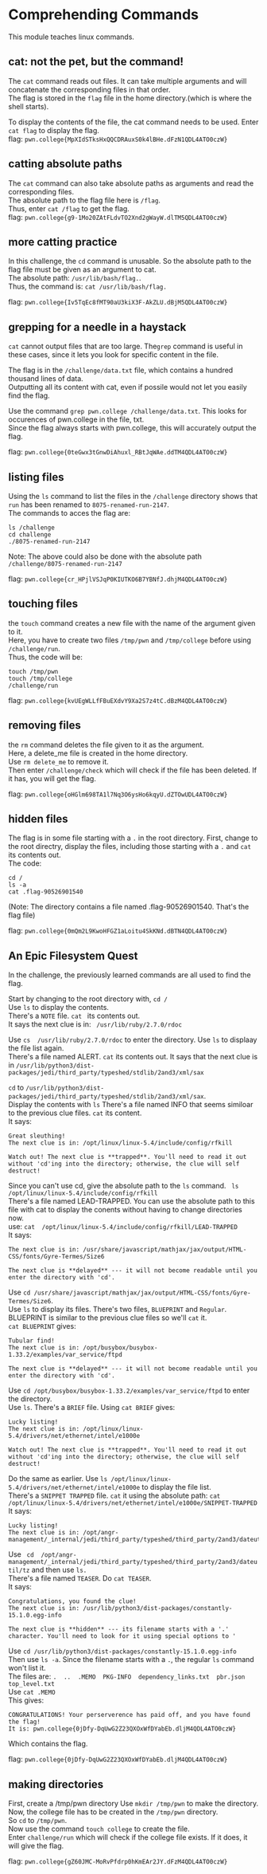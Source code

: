 # Comprehending Commands
This module teaches linux commands.

## cat: not the pet, but the command!
The `cat` command reads out files. It can take multiple arguments and will concatenate the corresponding files in that order.  
The flag is stored in the `flag` file in the home directory.(which is where the shell starts).   
  

To display the contents of the file, the cat command needs to be used. 
Enter `cat flag` to display the flag.  
flag: `pwn.college{MpXIdSTksHxQQCDRAuxS0k4lBHe.dFzN1QDL4ATO0czW}`


## catting absolute paths
The `cat` command can also take absolute paths as arguments and read the corresponding files.  
The absolute path to the flag file here is `/flag`.  
Thus, enter `cat /flag` to get the flag.  
flag: `pwn.college{g9-1Mo20ZAtFLdvTO2Xnd2gWayW.dlTM5QDL4ATO0czW}`

## more catting practice
In this challenge, the `cd` command is unusable. So the absolute path to the flag file must be given as an argument to cat.  
The absolute path: `/usr/lib/bash/flag.`.  
Thus, the command is: `cat /usr/lib/bash/flag.` 

flag: `pwn.college{Iv5TqEc8fMT90aU3kiX3F-AkZLU.dBjM5QDL4ATO0czW}`

## grepping for a needle in a haystack
`cat` cannot output files that are too large. The`grep` command is useful in these cases, since it lets you look for specific content in the file.    

  
The flag is in the `/challenge/data.txt` file, which contains a hundred thousand lines of data.   
Outputting all its content with cat, even if possile would not let you easily find the flag.  

Use the command `grep pwn.college /challenge/data.txt`. This looks for occurences of pwn.college in the file, txt.   
Since the flag always starts with pwn.college, this will accurately output the flag. 
  
flag: `pwn.college{0teGwx3tGnwDiAhuxl_RBtJqWAe.ddTM4QDL4ATO0czW}`

## listing files
Using the `ls` command to list the files in the `/challenge` directory shows that `run` has been renamed to `8075-renamed-run-2147`.  
The commands to acces the flag are:   
```
ls /challenge 
cd challenge  
./8075-renamed-run-2147
```

Note: The above could also be done with the absolute path `/challenge/8075-renamed-run-2147`  

flag: `pwn.college{cr_HPjlVSJqP0KIUTKO6B7YBNfJ.dhjM4QDL4ATO0czW}`

## touching files
the `touch` command creates a new file with the name of the argument given to it.  
Here, you have to create two files `/tmp/pwn` and `/tmp/college` before using `/challenge/run`.  
Thus, the code will be:   
```
touch /tmp/pwn
touch /tmp/college
/challenge/run
```

flag: `pwn.college{kvUEgWLLfFBuEXdvY9Xa2S7z4tC.dBzM4QDL4ATO0czW}`

## removing files
the `rm` command deletes the file given to it as the argument.  
Here, a delete_me file is created in the home directory.  
Use `rm delete_me` to remove it.  
Then enter `/challenge/check` which will check if the file has been deleted. If it has, you will get the flag.  

flag: `pwn.college{oHGlm698TA1l7Nq3O6ysHo6kqyU.dZTOwUDL4ATO0czW}`

## hidden files
The flag is in some file starting with a `.` in the root directory. 
First, change to the root directry, display the files, including those starting with a `.` and `cat` its contents out.  
The code:
```
cd /
ls -a
cat .flag-90526901540
```
(Note: The directory contains a file named  .flag-90526901540. That's the flag file)  

  
flag: `pwn.college{0mQm2L9KwoHFGZ1aLoitu4SkKNd.dBTN4QDL4ATO0czW}`

## An Epic Filesystem Quest
In the challenge, the previously learned commands are all used to find the flag.  

Start by changing to the root directory with, `cd /`  
Use `ls` to display the contents.   
There's a `NOTE` file. `cat ` its contents out.  
It says the next clue is in: ` /usr/lib/ruby/2.7.0/rdoc`  

Use `cs  /usr/lib/ruby/2.7.0/rdoc` to enter the directory. Use `ls` to displaay the file list again.  
There's a file named ALERT. `cat` its contents out. It says that the next clue is in `/usr/lib/python3/dist-packages/jedi/third_party/typeshed/stdlib/2and3/xml/sax`  

`cd` to `/usr/lib/python3/dist-packages/jedi/third_party/typeshed/stdlib/2and3/xml/sax`.  
Display the contents with `ls` 
There's a file named INFO that seems similoar to the previous clue files. `cat` its content.  
It says: 
```
Great sleuthing!
The next clue is in: /opt/linux/linux-5.4/include/config/rfkill

Watch out! The next clue is **trapped**. You'll need to read it out without 'cd'ing into the directory; otherwise, the clue will self destruct!
```

Since you can't use cd, give the absolute path to the `ls` command. 
` ls /opt/linux/linux-5.4/include/config/rfkill`  
There's a file named LEAD-TRAPPED. You can use the absolute path to this file with cat to display the conents without having to change directories now.   
use: `cat  /opt/linux/linux-5.4/include/config/rfkill/LEAD-TRAPPED`     
It says: 
```
The next clue is in: /usr/share/javascript/mathjax/jax/output/HTML-CSS/fonts/Gyre-Termes/Size6

The next clue is **delayed** --- it will not become readable until you enter the directory with 'cd'.
```

Use `cd /usr/share/javascript/mathjax/jax/output/HTML-CSS/fonts/Gyre-Termes/Size6`.  
Use `ls` to display its files. There's two files, `BLUEPRINT` and `Regular`. BLUEPRINT is similar to the previous clue files so we'll `cat` it.   
`cat BLUEPRINT` gives:   
```
Tubular find!
The next clue is in: /opt/busybox/busybox-1.33.2/examples/var_service/ftpd

The next clue is **delayed** --- it will not become readable until you enter the directory with 'cd'.
```


Use `cd /opt/busybox/busybox-1.33.2/examples/var_service/ftpd` to enter the directory.  
Use `ls`.  There's a `BRIEF` file. Using `cat BRIEF` gives:  
```
Lucky listing!
The next clue is in: /opt/linux/linux-5.4/drivers/net/ethernet/intel/e1000e

Watch out! The next clue is **trapped**. You'll need to read it out without 'cd'ing into the directory; otherwise, the clue will self destruct!
```

  
Do the same as earlier. Use `ls /opt/linux/linux-5.4/drivers/net/ethernet/intel/e1000e` to display the file list.  
There's a `SNIPPET TRAPPED` file. `cat` it using the absolute path: `cat /opt/linux/linux-5.4/drivers/net/ethernet/intel/e1000e/SNIPPET-TRAPPED`  
It says: 
```
Lucky listing!
The next clue is in: /opt/angr-management/_internal/jedi/third_party/typeshed/third_party/2and3/dateutil/tz
```
Use ` cd  /opt/angr-management/_internal/jedi/third_party/typeshed/third_party/2and3/dateutil/tz` and then use `ls.`  
There's a file named `TEASER`.  Do `cat TEASER`.   
It says: 
```
Congratulations, you found the clue!
The next clue is in: /usr/lib/python3/dist-packages/constantly-15.1.0.egg-info

The next clue is **hidden** --- its filename starts with a '.' character. You'll need to look for it using special options to '
```

Use `cd /usr/lib/python3/dist-packages/constantly-15.1.0.egg-info`  
Then use `ls -a`. Since the filename starts with a `.`, the regular `ls` command won't list it.  
The files are: `.  ..  .MEMO  PKG-INFO  dependency_links.txt  pbr.json  top_level.txt`  
Use `cat .MEMO`  
This gives:  
```
CONGRATULATIONS! Your perserverence has paid off, and you have found the flag!
It is: pwn.college{0jDfy-DqUwG2Z23QXOxWfDYabEb.dljM4QDL4ATO0czW}
```
Which contains the flag.  

  


flag: `pwn.college{0jDfy-DqUwG2Z23QXOxWfDYabEb.dljM4QDL4ATO0czW}`


## making directories
First, create a /tmp/pwn directory
Use `mkdir /tmp/pwn` to make the directory.  
Now, the college file has to be created in the `/tmp/pwn` directory.  
So `cd` to `/tmp/pwn`.   
Now use the command `touch college` to create the file.  
Enter `challenge/run` which will check if the college file exists. If it does, it will give the flag.  

  
flag: `pwn.college{gZ60JMC-MoRvPfdrp0hKmEAr2JY.dFzM4QDL4ATO0czW}`



